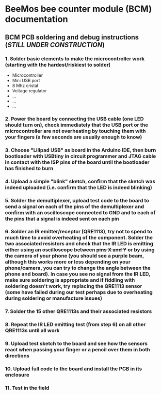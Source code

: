 # BeeMos bee counter module (BCM) documentation
## BCM PCB soldering and debug instructions (_STILL UNDER CONSTRUCTION_)
### 1. Solder basic elements to make the microcontroller work (starting with the hardest/riskiest to solder)
* Microcontroller
* Mini USB port
* 8 Mhz cristal
* Voltage regulator
* ...
* ...
* ...
### 2. Power the board by connecting the USB cable (one LED should turn on), check immediately that the USB port or the microcontroller are not overheating by touching them with your fingers (a few seconds are usually enough to know)
### 3. Choose "Lilipad USB" as board in the Arduino IDE, then burn bootloader with USBtiny in circuit programmer and JTAG cable in contact with the ISP pins of the board until the bootloader has finished to burn
### 4. Upload a simple "blink" sketch, confirm that the sketch was indeed uploaded (i.e. confirm that the LED is indeed blinking)
### 5. Solder the demultiplexer, upload test code to the board to send a signal on each of the pins of the demultiplexer and confirm with an oscilloscope connected to GND and to each of the pins that a signal is indeed sent on each pin 
### 6. Solder an IR emitter/receptor (QRE1113), try not to spend to much time to avoid overheating of the component. Solder the two associated resistors and check that the IR LED is emitting either using an oscilloscope between  ~~pins X and Y~~ or by using the camera of your phone (you should see a purple beam, although this works more or less depending on your phone/camera, you can try to change the angle between the phone and board). In case you see no signal from the IR LED, make sure soldering is appropriate and if fiddling with soldering doesn't work, try replacing the QRE1113 sensor (some have failed  during our test perhaps due to overheating during soldering or manufacture issues)
### 7. Solder the 15 other QRE1113s and their associated resistors
### 8. Repeat the IR LED emitting test (from step 6) on all other QRE1113s until all work
### 9. Upload test sketch to the board and see how the sensors react when passing your finger or a pencil over them in both directions
### 10. Upload full code to the board and install the PCB in its enclosure
### 11. Test in the field